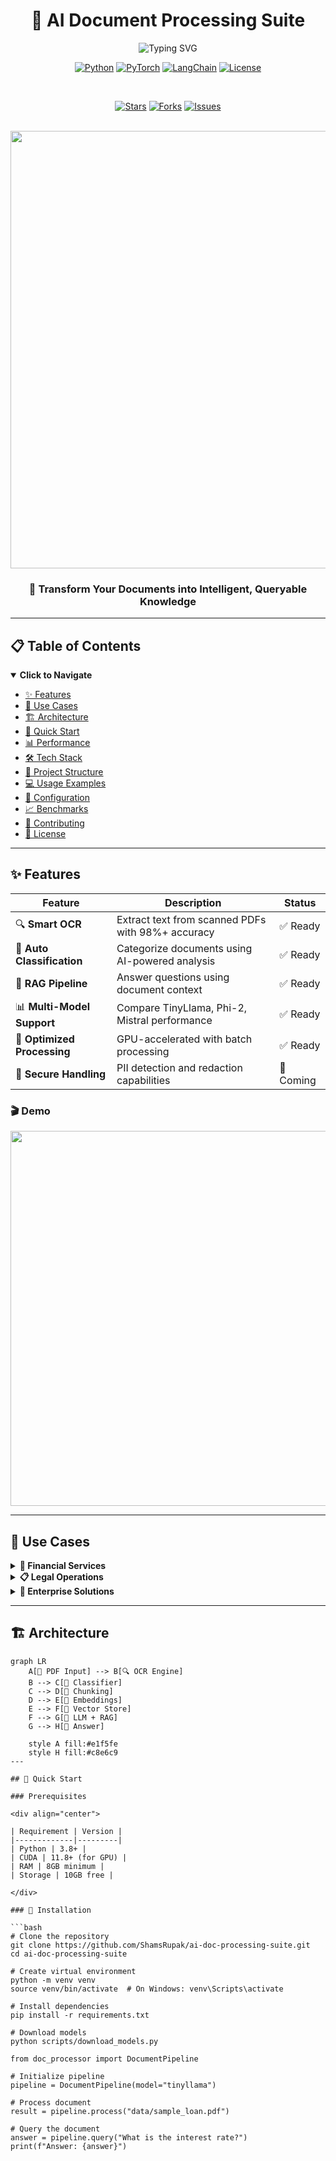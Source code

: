 # <div align="center">🧠 AI Document Processing Suite</div>

<div align="center">
  
  <img src="https://readme-typing-svg.herokuapp.com?font=Fira+Code&size=30&pause=1000&color=2E86AB&center=true&vCenter=true&width=600&lines=Extract+%E2%9E%A1%EF%B8%8F+Classify+%E2%9E%A1%EF%B8%8F+Retrieve;Powered+by+RAG+%2B+Open-Source+AI;Financial+Document+Intelligence" alt="Typing SVG" />
  
  <br/>
  
  [![Python](https://img.shields.io/badge/Python-3.8+-3776AB?style=for-the-badge&logo=python&logoColor=white)](https://python.org)
  [![PyTorch](https://img.shields.io/badge/PyTorch-2.0+-EE4C2C?style=for-the-badge&logo=pytorch&logoColor=white)](https://pytorch.org)
  [![LangChain](https://img.shields.io/badge/🦜_LangChain-0.1.0+-green?style=for-the-badge)](https://langchain.com)
  [![License](https://img.shields.io/badge/License-MIT-yellow.svg?style=for-the-badge)](LICENSE)
  
  <br/>
  
  [![Stars](https://img.shields.io/github/stars/ShamsRupak/ai-doc-processing-suite?style=social)](https://github.com/ShamsRupak/ai-doc-processing-suite/stargazers)
  [![Forks](https://img.shields.io/github/forks/ShamsRupak/ai-doc-processing-suite?style=social)](https://github.com/ShamsRupak/ai-doc-processing-suite/network/members)
  [![Issues](https://img.shields.io/github/issues/ShamsRupak/ai-doc-processing-suite?style=social)](https://github.com/ShamsRupak/ai-doc-processing-suite/issues)
  
  <br/>
  
  <img src="https://user-images.githubusercontent.com/74038190/212284100-561aa473-3905-4a80-b561-0d28506553ee.gif" width="700">
  
  <h3>🚀 Transform Your Documents into Intelligent, Queryable Knowledge</h3>
  
</div>

---

## 📋 Table of Contents

<details open>
<summary><b>Click to Navigate</b></summary>

- [✨ Features](#-features)
- [🎯 Use Cases](#-use-cases)
- [🏗️ Architecture](#️-architecture)
- [🚀 Quick Start](#-quick-start)
- [📊 Performance](#-performance)
- [🛠️ Tech Stack](#️-tech-stack)
- [📁 Project Structure](#-project-structure)
- [💻 Usage Examples](#-usage-examples)
- [🔧 Configuration](#-configuration)
- [📈 Benchmarks](#-benchmarks)
- [🤝 Contributing](#-contributing)
- [📄 License](#-license)

</details>

---

## ✨ Features

<div align="center">
  
| Feature | Description | Status |
|---------|-------------|--------|
| 🔍 **Smart OCR** | Extract text from scanned PDFs with 98%+ accuracy | ✅ Ready |
| 📑 **Auto Classification** | Categorize documents using AI-powered analysis | ✅ Ready |
| 🧠 **RAG Pipeline** | Answer questions using document context | ✅ Ready |
| 📊 **Multi-Model Support** | Compare TinyLlama, Phi-2, Mistral performance | ✅ Ready |
| 🚄 **Optimized Processing** | GPU-accelerated with batch processing | ✅ Ready |
| 🔐 **Secure Handling** | PII detection and redaction capabilities | 🚧 Coming |

</div>

### 🎬 Demo

<div align="center">
  <img src="https://user-images.githubusercontent.com/74038190/225813708-98b745f2-7d22-48cf-9150-083f1b00d6c9.gif" width="600">
</div>

---

## 🎯 Use Cases

<details>
<summary><b>🏦 Financial Services</b></summary>

- **Mortgage Processing**: Extract key terms from loan documents
- **Contract Analysis**: Identify important clauses and conditions
- **Compliance Checking**: Ensure documents meet regulatory requirements

</details>

<details>
<summary><b>📋 Legal Operations</b></summary>

- **Document Discovery**: Search through large document sets
- **Contract Review**: Extract and analyze key terms
- **Due Diligence**: Automated document verification

</details>

<details>
<summary><b>🏢 Enterprise Solutions</b></summary>

- **Invoice Processing**: Extract line items and totals
- **Report Generation**: Summarize lengthy documents
- **Knowledge Management**: Build searchable document repositories

</details>

---

## 🏗️ Architecture

```mermaid
graph LR
    A[📄 PDF Input] --> B[🔍 OCR Engine]
    B --> C[📑 Classifier]
    C --> D[🧩 Chunking]
    D --> E[🔢 Embeddings]
    E --> F[💾 Vector Store]
    F --> G[🤖 LLM + RAG]
    G --> H[💬 Answer]
    
    style A fill:#e1f5fe
    style H fill:#c8e6c9
---

## 🚀 Quick Start

### Prerequisites

<div align="center">

| Requirement | Version |
|-------------|---------|
| Python | 3.8+ |
| CUDA | 11.8+ (for GPU) |
| RAM | 8GB minimum |
| Storage | 10GB free |

</div>

### 🔧 Installation

```bash
# Clone the repository
git clone https://github.com/ShamsRupak/ai-doc-processing-suite.git
cd ai-doc-processing-suite

# Create virtual environment
python -m venv venv
source venv/bin/activate  # On Windows: venv\Scripts\activate

# Install dependencies
pip install -r requirements.txt

# Download models
python scripts/download_models.py

from doc_processor import DocumentPipeline

# Initialize pipeline
pipeline = DocumentPipeline(model="tinyllama")

# Process document
result = pipeline.process("data/sample_loan.pdf")

# Query the document
answer = pipeline.query("What is the interest rate?")
print(f"Answer: {answer}")
